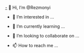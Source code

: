 [-](https://abtbb.site/V1L2Nhc2luby9jcmFzaA%3D%3D) 👋 Hi, I’m @Rezmonyi
- 👀 I’m interested in ...


- 🌱 I’m currently learning ...
- 💞️ I’m looking to collaborate on ...
- 📫 How to reach me ...

<!---
Rezmonyi/Rezmonyi is a ✨ special ✨ repository because its `README.md` (this file) appears on your GitHub profile.
You can click the Preview link to take a look at your changes.
--->
